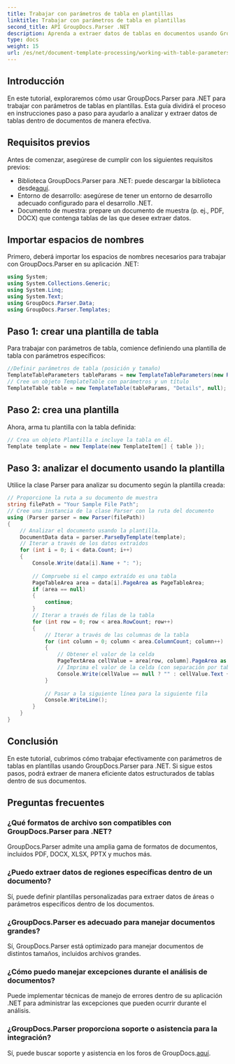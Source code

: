 ```yaml
---
title: Trabajar con parámetros de tabla en plantillas
linktitle: Trabajar con parámetros de tabla en plantillas
second_title: API GroupDocs.Parser .NET
description: Aprenda a extraer datos de tablas en documentos usando GroupDocs.Parser para .NET. Guía paso a paso para el uso de parámetros de tabla.
type: docs
weight: 15
url: /es/net/document-template-processing/working-with-table-parameters-in-templates/
---
```

## Introducción
En este tutorial, exploraremos cómo usar GroupDocs.Parser para .NET para trabajar con parámetros de tablas en plantillas. Esta guía dividirá el proceso en instrucciones paso a paso para ayudarlo a analizar y extraer datos de tablas dentro de documentos de manera efectiva.
## Requisitos previos
Antes de comenzar, asegúrese de cumplir con los siguientes requisitos previos:
-  Biblioteca GroupDocs.Parser para .NET: puede descargar la biblioteca desde[aquí](https://releases.groupdocs.com/parser/net/).
- Entorno de desarrollo: asegúrese de tener un entorno de desarrollo adecuado configurado para el desarrollo .NET.
- Documento de muestra: prepare un documento de muestra (p. ej., PDF, DOCX) que contenga tablas de las que desee extraer datos.

## Importar espacios de nombres
Primero, deberá importar los espacios de nombres necesarios para trabajar con GroupDocs.Parser en su aplicación .NET:
```csharp
using System;
using System.Collections.Generic;
using System.Linq;
using System.Text;
using GroupDocs.Parser.Data;
using GroupDocs.Parser.Templates;
```
## Paso 1: crear una plantilla de tabla
Para trabajar con parámetros de tabla, comience definiendo una plantilla de tabla con parámetros específicos:
```csharp
//Definir parámetros de tabla (posición y tamaño)
TemplateTableParameters tableParams = new TemplateTableParameters(new Rectangle(new Point(35, 320), new Size(530, 55)), null);
// Cree un objeto TemplateTable con parámetros y un título
TemplateTable table = new TemplateTable(tableParams, "Details", null);
```
## Paso 2: crea una plantilla
Ahora, arma tu plantilla con la tabla definida:
```csharp
// Crea un objeto Plantilla e incluye la tabla en él.
Template template = new Template(new TemplateItem[] { table });
```
## Paso 3: analizar el documento usando la plantilla
Utilice la clase Parser para analizar su documento según la plantilla creada:
```csharp
// Proporcione la ruta a su documento de muestra
string filePath = "Your Sample File Path";
// Cree una instancia de la clase Parser con la ruta del documento
using (Parser parser = new Parser(filePath))
{
    // Analizar el documento usando la plantilla.
    DocumentData data = parser.ParseByTemplate(template);
    // Iterar a través de los datos extraídos
    for (int i = 0; i < data.Count; i++)
    {
        Console.Write(data[i].Name + ": ");
        
        // Compruebe si el campo extraído es una tabla
        PageTableArea area = data[i].PageArea as PageTableArea;
        if (area == null)
        {
            continue;
        }
        // Iterar a través de filas de la tabla
        for (int row = 0; row < area.RowCount; row++)
        {
            // Iterar a través de las columnas de la tabla
            for (int column = 0; column < area.ColumnCount; column++)
            {
                // Obtener el valor de la celda
                PageTextArea cellValue = area[row, column].PageArea as PageTextArea;
                // Imprima el valor de la celda (con separación por tabulaciones)
                Console.Write(cellValue == null ? "" : cellValue.Text + "\t");
            }
            
            // Pasar a la siguiente línea para la siguiente fila
            Console.WriteLine();
        }
    }
}
```

## Conclusión
En este tutorial, cubrimos cómo trabajar efectivamente con parámetros de tablas en plantillas usando GroupDocs.Parser para .NET. Si sigue estos pasos, podrá extraer de manera eficiente datos estructurados de tablas dentro de sus documentos.

## Preguntas frecuentes
### ¿Qué formatos de archivo son compatibles con GroupDocs.Parser para .NET?
GroupDocs.Parser admite una amplia gama de formatos de documentos, incluidos PDF, DOCX, XLSX, PPTX y muchos más.
### ¿Puedo extraer datos de regiones específicas dentro de un documento?
Sí, puede definir plantillas personalizadas para extraer datos de áreas o parámetros específicos dentro de los documentos.
### ¿GroupDocs.Parser es adecuado para manejar documentos grandes?
Sí, GroupDocs.Parser está optimizado para manejar documentos de distintos tamaños, incluidos archivos grandes.
### ¿Cómo puedo manejar excepciones durante el análisis de documentos?
Puede implementar técnicas de manejo de errores dentro de su aplicación .NET para administrar las excepciones que pueden ocurrir durante el análisis.
### ¿GroupDocs.Parser proporciona soporte o asistencia para la integración?
 Sí, puede buscar soporte y asistencia en los foros de GroupDocs.[aquí](https://forum.groupdocs.com/c/parser/17).